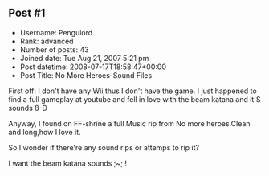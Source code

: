 ## Post #1
- Username: Pengulord
- Rank: advanced
- Number of posts: 43
- Joined date: Tue Aug 21, 2007 5:21 pm
- Post datetime: 2008-07-17T18:58:47+00:00
- Post Title: No More Heroes-Sound Files

First off: I don't have any Wii,thus I don't have the game. I just happened to find a full gameplay at youtube and fell in love with the beam katana and it'S sounds 8-D

Anyway, I found on FF-shrine a full Music rip from No more heroes.Clean and long,how I love it.


So I wonder if there're any sound rips or attemps to rip it?

I want the beam katana sounds ;~; !

